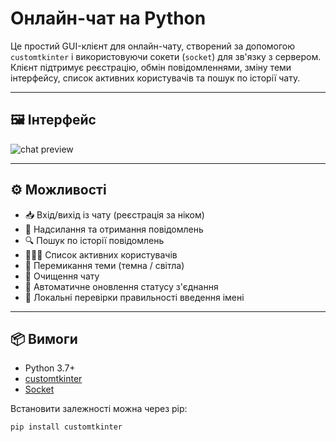 # Онлайн-чат на Python

Це простий GUI-клієнт для онлайн-чату, створений за допомогою `customtkinter` і використовуючи сокети (`socket`) для зв'язку з сервером. Клієнт підтримує реєстрацію, обмін повідомленнями, зміну теми інтерфейсу, список активних користувачів та пошук по історії чату.

---

## 🖼️ Інтерфейс

![chat preview](#) <!-- (можна вставити скріншот, якщо є) -->

---

## ⚙️ Можливості

- 📥 Вхід/вихід із чату (реєстрація за ніком)
- 💬 Надсилання та отримання повідомлень
- 🔍 Пошук по історії повідомлень
- 🧑‍🤝‍🧑 Список активних користувачів
- 🎨 Перемикання теми (темна / світла)
- 🧹 Очищення чату
- 🧠 Автоматичне оновлення статусу з'єднання
- 📜 Локальні перевірки правильності введення імені

---

## 📦 Вимоги

- Python 3.7+
- [customtkinter](https://github.com/TomSchimansky/CustomTkinter)
- [Socket](https://github.com/miguelgrinberg/python-socketio)

Встановити залежності можна через pip:

```bash
pip install customtkinter
